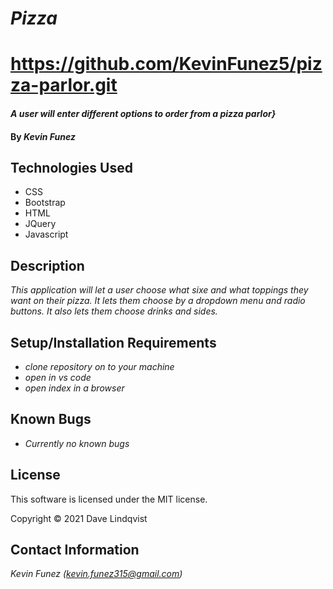# _Pizza_
# https://github.com/KevinFunez5/pizza-parlor.git


#### _A user will enter different options to order from a pizza parlor}_

#### By _**Kevin Funez**_

## Technologies Used

* CSS
* Bootstrap
* HTML
* JQuery
* Javascript

## Description

_This application will let a user choose what sixe and what toppings they want on their pizza. It lets them choose by a dropdown menu and radio buttons. It also lets them choose drinks and sides._

## Setup/Installation Requirements

* _clone repository on to your machine_
* _open in vs code_
* _open index in a browser_


## Known Bugs

* _Currently no known bugs_

## License

This software is licensed under the MIT license.

Copyright © 2021 Dave Lindqvist


## Contact Information

_Kevin Funez (kevin.funez315@gmail.com)_